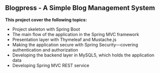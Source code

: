 ## Blogpress - A Simple Blog Management System

**This project cover the following topics:**
- Project skeleton with Spring Boot 
- The main flow of the application in the Spring MVC framework 
- Presentation layer with Thymeleaf and Mustache.js 
- Making the application secure with Spring Security—covering authentication and authorization 
- Developing the backend layer in MySQL5, which holds the application data
- Developing Spring MVC REST service

